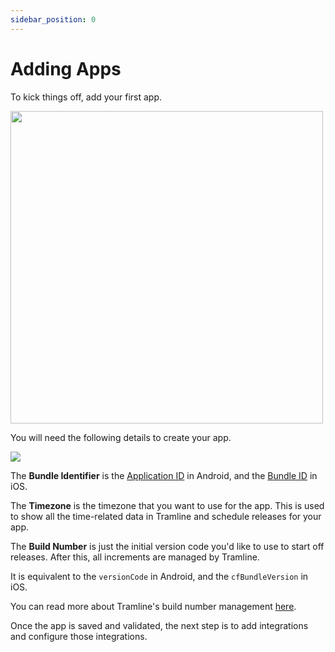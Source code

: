 ```yaml
---
sidebar_position: 0
---
```


# Adding Apps

To kick things off, add your first app.

<img height="500" src="/img/add-first-app.png" width="500"/>

You will need the following details to create your app.

![](/img/create-new-app.png)

The **Bundle Identifier** is the [Application ID](https://developer.android.com/studio/build/configure-app-module#set-application-id) in Android, and the [Bundle ID](https://developer.apple.com/documentation/appstoreconnectapi/bundle_ids) in iOS.

The **Timezone** is the timezone that you want to use for the app. This is used to show all the time-related data in Tramline and schedule releases for your app.

The **Build Number** is just the initial version code you'd like to use to start off releases. After this, all increments are managed by Tramline.

It is equivalent to the `versionCode` in Android, and the `cfBundleVersion` in iOS.

You can read more about Tramline's build number management [here](/docs/using-tramline/build-number-management).

Once the app is saved and validated, the next step is to add integrations and configure those integrations.
